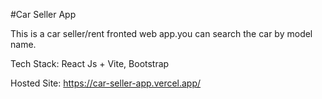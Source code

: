 #Car Seller App

This is a car seller/rent fronted web app.you can search the car by model name.

Tech Stack: React Js + Vite, Bootstrap

Hosted Site: https://car-seller-app.vercel.app/
